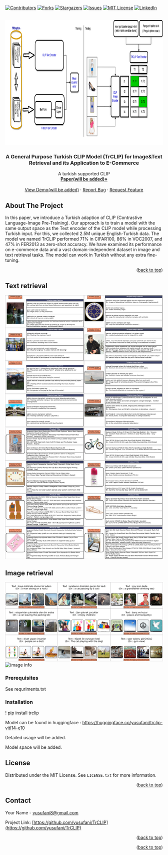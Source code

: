 <!-- Improved compatibility of back to top link: See: https://github.com/othneildrew/Best-README-Template/pull/73 -->
<a name="readme-top"></a>
<!--
*** Thanks for checking out the Best-README-Template. If you have a suggestion
*** that would make this better, please fork the repo and create a pull request
*** or simply open an issue with the tag "enhancement".
*** Don't forget to give the project a star!
*** Thanks again! Now go create something AMAZING! :D
-->



<!-- PROJECT SHIELDS -->
<!--
*** I'm using markdown "reference style" links for readability.
*** Reference links are enclosed in brackets [ ] instead of parentheses ( ).
*** See the bottom of this document for the declaration of the reference variables
*** for contributors-url, forks-url, etc. This is an optional, concise syntax you may use.
*** https://www.markdownguide.org/basic-syntax/#reference-style-links
-->
[![Contributors][contributors-shield]][contributors-url]
[![Forks][forks-shield]][forks-url]
[![Stargazers][stars-shield]][stars-url]
[![Issues][issues-shield]][issues-url]
[![MIT License][license-shield]][license-url]
[![LinkedIn][linkedin-shield]][linkedin-url]


<!-- PROJECT LOGO -->
<br />
<div align="center">
  <a href="https://github.com/github_username/repo_name">
    <img src="images/trclip_arc.png" alt="Logo" width="1080" height="400">
  </a>

<h3 align="center">A General Purpose Turkish CLIP Model (TrCLIP) for Image&Text Retrieval and its Application to E-Commerce</h3>

  <p align="center">
    A turkish supported CLIP
    <br />
    <a href="https://github.com/github_username/repo_name"><strong>Paper(will be added)»</strong></a>
    <br />
    <br />
    <a href="https://github.com/github_username/repo_name">View Demo(will be added)</a>
    ·
    <a href="https://github.com/github_username/repo_name/issues">Report Bug</a>
    ·
    <a href="https://github.com/github_username/repo_name/issues">Request Feature</a>
  </p>
</div>






<!-- ABOUT THE PROJECT -->
## About The Project

In this paper, we introduce a Turkish adaption of CLIP (Contrastive Language-Image Pre-Training). Our approach is to train a model with the same output space as the Text encoder of the CLIP model while processing Turkish input. For this, we collected 2.5M unique English-Turkish data. The model we named TrCLIP performed  71\% in CIFAR100, 86\% in VOC2007, and 47\%  in FER2013 as zero-shot accuracy. We have examined its performance on e-commerce data and a vast domain-independent dataset in image and text retrieval tasks. The model can work in Turkish without any extra fine-tuning. 

<p align="right">(<a href="#readme-top">back to top</a>)</p>



<!-- Example outputs -->
## Text retrieval
![image info](./images/text_ret.png)
![image info](./images/text_ret_sing.png)



## Image retrieval
![image info](./images/image_ret.jpg)
![image info](./images/image_ret_sing.png)



### Prerequisites

See requriments.txt

### Installation

! pip install trclip


<!-- USAGE EXAMPLES -->

Model can be found in huggingface : https://huggingface.co/yusufani/trclip-vitl14-e10

Detailed usage will be added.

Model space will be added.







<!-- LICENSE -->
## License

Distributed under the MIT License. See `LICENSE.txt` for more information.

<p align="right">(<a href="#readme-top">back to top</a>)</p>



<!-- CONTACT -->
## Contact

Your Name - yusufani8@gmail.com

Project Link: [https://github.com/yusufani/TrCLIP](https://github.com/yusufani/TrCLIP)

<p align="right">(<a href="#readme-top">back to top</a>)</p>




<p align="right">(<a href="#readme-top">back to top</a>)</p>



<!-- MARKDOWN LINKS & IMAGES -->
<!-- https://www.markdownguide.org/basic-syntax/#reference-style-links -->
[contributors-shield]: https://img.shields.io/github/contributors/github_username/repo_name.svg?style=for-the-badge
[contributors-url]: https://github.com/github_username/repo_name/graphs/contributors
[forks-shield]: https://img.shields.io/github/forks/github_username/repo_name.svg?style=for-the-badge
[forks-url]: https://github.com/github_username/repo_name/network/members
[stars-shield]: https://img.shields.io/github/stars/github_username/repo_name.svg?style=for-the-badge
[stars-url]: https://github.com/github_username/repo_name/stargazers
[issues-shield]: https://img.shields.io/github/issues/github_username/repo_name.svg?style=for-the-badge
[issues-url]: https://github.com/github_username/repo_name/issues
[license-shield]: https://img.shields.io/github/license/github_username/repo_name.svg?style=for-the-badge
[license-url]: https://github.com/github_username/repo_name/blob/master/LICENSE.txt
[linkedin-shield]: https://img.shields.io/badge/-LinkedIn-black.svg?style=for-the-badge&logo=linkedin&colorB=555
[linkedin-url]: https://linkedin.com/in/yusufani
[product-screenshot]: images/screenshot.png
